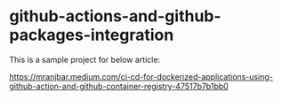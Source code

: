 # github-actions-and-github-packages-integration

This is a sample project for below article:

https://mranjbar.medium.com/ci-cd-for-dockerized-applications-using-github-action-and-github-container-registry-47517b7b1bb0
